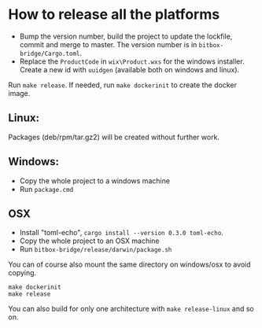 # How to release all the platforms

* Bump the version number, build the project to update the lockfile, commit and
  merge to master. The version number is in `bitbox-bridge/Cargo.toml`.
* Replace the `ProductCode` in `wix\Product.wxs` for the windows installer.
  Create a new id with `uuidgen` (available both on windows and linux).

Run `make release`. If needed, run `make dockerinit` to create the docker image.

## Linux:
Packages (deb/rpm/tar.gz2) will be created without further work.

## Windows:
* Copy the whole project to a windows machine
* Run `package.cmd`

## OSX
* Install "toml-echo", `cargo install --version 0.3.0 toml-echo`.
* Copy the whole project to an OSX machine
* Run `bitbox-bridge/release/darwin/package.sh`

You can of course also mount the same directory on windows/osx to avoid copying.

```
make dockerinit
make release
```

You can also build for only one architecture with `make release-linux` and so on.
